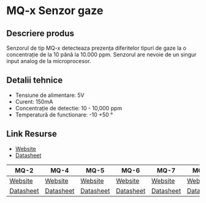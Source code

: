 # MQ-x Senzor gaze

## Descriere produs
Senzorul de tip MQ-x detecteaza prezența diferitelor tipuri de gaze la o concentrație de la 10 până la 10.000 ppm. Senzorul are nevoie de un singur input analog de la microprocesor.

## Detalii tehnice
- Tensiune de alimentare: 5V
- Curent: 150mA
- Concentrație de detectie: 10 - 10,000 ppm
- Temperatură de functionare: -10 +50 °

## Link Resurse
- [Website](https://www.xab3.ro/produse/pir-hc-sr501)
- [Datasheet](Datasheet%20PIR.pdf)

MQ-2 | MQ-4 | MQ-5 | MQ-6 | MQ-7 | MQ-8 | MQ-9
--- | --- | --- | --- | --- | --- | ---
[Website](https://www.xab3.ro/produse/mq-2-senzor-gaz-h2-lpg-ch4-co-alcool-fum-propan) | [Website](https://www.xab3.ro/produse/mq-4-senzor-gaz-metan-cng-ch4) | [Website](https://www.xab3.ro/produse/mq-5-senzor-de-gaz-h2-lpg-ch4-co-alcool) | [Website](https://www.xab3.ro/produse/mq-6-senzor-gpl-gaz-petrolier-lichefiat) | [Website](https://www.xab3.ro/produse/mq-7-senzor-monoxid-de-carbon-co) | [Website](https://www.xab3.ro/produse/mq-8-senzor-hidrogen-h2) | [Website](https://www.xab3.ro/produse/mq-9-senzor-monoxid-de-carbon-si-gaze-inflamabile)
[Datasheet](Datasheets/MQ2.pdf) | [Datasheet](Datasheets/MQ4.pdf) | [Datasheet](Datasheets/MQ-5.pdf) | [Datasheet](Datasheets/MQ6.pdf) | [Datasheet](Datasheets/MQ7.pdf) | [Datasheet](Datasheets/MQ8.pdf) | [Datasheet](Datasheets/MQ9.pdf)